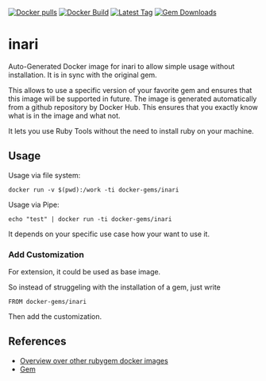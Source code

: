 [![Docker pulls](https://img.shields.io/docker/pulls/rubygem/inari.svg)](https://hub.docker.com/r/rubygem/inari/)
[![Docker Build](https://img.shields.io/docker/automated/rubygem/inari.svg)](https://hub.docker.com/r/rubygem/inari/)
[![Latest Tag](https://img.shields.io/github/tag/docker-rubygem/inari.svg)](https://hub.docker.com/r/rubygem/inari/)
[![Gem Downloads](https://img.shields.io/gem/dt/inari.svg)](https://rubygems.org/gems/inari/)
# inari

Auto-Generated Docker image for inari to allow simple usage without installation.
It is in sync with the original gem.

This allows to use a specific version of your favorite gem and ensures that this image will be supported in future.
The image is generated automatically from a github repository by Docker Hub.
This ensures that you exactly know what is in the image and what not.

It lets you use Ruby Tools without the need to install ruby on your machine.

## Usage

Usage via file system:

`docker run -v $(pwd):/work -ti docker-gems/inari`

Usage via Pipe:

`echo "test" | docker run -ti docker-gems/inari`

It depends on your specific use case how your want to use it.

### Add Customization

For extension, it could be used as base image.

So instead of struggeling with the installation of a gem, just write

`FROM docker-gems/inari`

Then add the customization.

## References

 - [Overview over other rubygem docker images](https://github.com/thinkbot/docker-rubygem)
 - [Gem](https://rubygems.org/gems/inari/)
